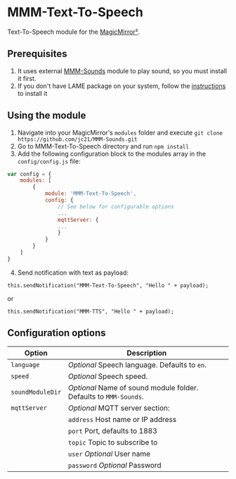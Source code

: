 # MMM-Text-To-Speech

Text-To-Speech module for the [MagicMirror²](https://github.com/MichMich/MagicMirror/).

## Prerequisites

1. It uses external [MMM-Sounds](https://github.com/jc21/MMM-Sounds) module to play sound, so you must install it first.
2. If you don't have LAME package on your system, follow the [instructions](https://www.npmjs.com/package/node-lame#install-on-debian) to install it

## Using the module

1. Navigate into your MagicMirror's `modules` folder and execute `git clone https://github.com/jc21/MMM-Sounds.git`
2. Go to MMM-Text-To-Speech directory and run `npm install`
3. Add the following configuration block to the modules array in the `config/config.js` file:
```js
var config = {
    modules: [
        {
            module: 'MMM-Text-To-Speech',
            config: {
                // See below for configurable options
                ...
                mqttServer: {
                ...
                }
            }
        }
    ]
}
```
4. Send notification with text as payload:
```
this.sendNotification("MMM-Text-To-Speech", "Hello " + payload);
```
or 
```
this.sendNotification("MMM-TTS", "Hello " + payload);
```

## Configuration options

| Option           | Description
|----------------- |-----------
| `language`       | *Optional* Speech language. Defaults to `en`.
| `speed`          | *Optional* Speech speed.
| `soundModuleDir` | *Optional* Name of sound module folder. Defaults to `MMM-Sounds`.
| `mqttServer`     | *Optional* MQTT server section:
|                  | `address` Host name or IP address
|                  | `port` Port, defaults to 1883
|                  | `topic` Topic to subscribe to
|                  | `user` *Optional* User name
|                  | `password` *Optional* Password

